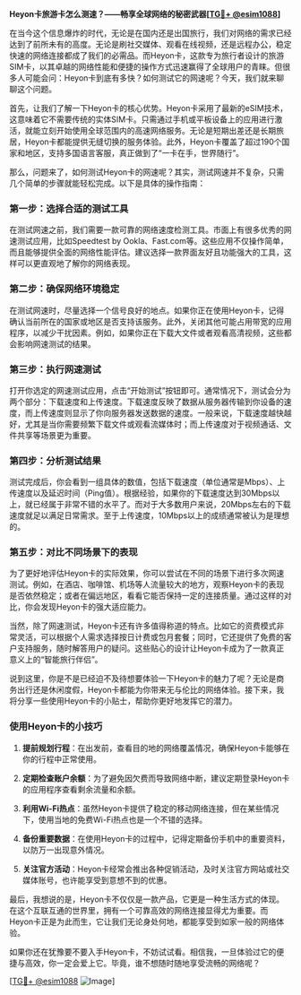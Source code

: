 **Heyon卡旅游卡怎么测速？——畅享全球网络的秘密武器[[TG💪+ @esim1088](https://t.me/s/esim1088)]**

在当今这个信息爆炸的时代，无论是在国内还是出国旅行，我们对网络的需求已经达到了前所未有的高度。无论是刷社交媒体、观看在线视频，还是远程办公，稳定快速的网络连接都成了我们的必需品。而Heyon卡，这款专为旅行者设计的旅游SIM卡，以其卓越的网络性能和便捷的操作方式迅速赢得了全球用户的青睐。但很多人可能会问：Heyon卡到底有多快？如何测试它的网速呢？今天，我们就来聊聊这个问题。

首先，让我们了解一下Heyon卡的核心优势。Heyon卡采用了最新的eSIM技术，这意味着它不需要传统的实体SIM卡。只需通过手机或平板设备上的应用进行激活，就能立刻开始使用全球范围内的高速网络服务。无论是短期出差还是长期旅居，Heyon卡都能提供无缝切换的服务体验。此外，Heyon卡覆盖了超过190个国家和地区，支持多国语言客服，真正做到了“一卡在手，世界随行”。

那么，问题来了，如何测试Heyon卡的网速呢？其实，测试网速并不复杂，只需几个简单的步骤就能轻松完成。以下是具体的操作指南：

### **第一步：选择合适的测试工具**
在测试网速之前，我们需要一款可靠的网络速度检测工具。市面上有很多优秀的网速测试应用，比如Speedtest by Ookla、Fast.com等。这些应用不仅操作简单，而且能够提供全面的网络性能评估。建议选择一款界面友好且功能强大的工具，这样可以更直观地了解你的网络表现。

### **第二步：确保网络环境稳定**
在测试网速时，尽量选择一个信号良好的地点。如果你正在使用Heyon卡，记得确认当前所在的国家或地区是否支持该服务。此外，关闭其他可能占用带宽的应用程序，以减少干扰因素。例如，如果你正在下载大文件或者观看高清视频，这些都会影响网速测试的结果。

### **第三步：执行网速测试**
打开你选定的网速测试应用，点击“开始测试”按钮即可。通常情况下，测试会分为两个部分：下载速度和上传速度。下载速度反映了数据从服务器传输到你设备的速度，而上传速度则显示了你向服务器发送数据的速度。一般来说，下载速度越快越好，尤其是当你需要频繁下载文件或观看流媒体时；而上传速度对于视频通话、文件共享等场景更为重要。

### **第四步：分析测试结果**
测试完成后，你会看到一组具体的数值，包括下载速度（单位通常是Mbps）、上传速度以及延迟时间（Ping值）。根据经验，如果你的下载速度达到30Mbps以上，就已经属于非常不错的水平了。而对于大多数用户来说，20Mbps左右的下载速度就足以满足日常需求。至于上传速度，10Mbps以上的成绩通常被认为是理想的。

### **第五步：对比不同场景下的表现**
为了更好地评估Heyon卡的实际效果，你可以尝试在不同的场景下进行多次网速测试。例如，在酒店、咖啡馆、机场等人流量较大的地方，观察Heyon卡的表现是否依然稳定；或者在偏远地区，看看它能否保持一定的连接质量。通过这样的对比，你会发现Heyon卡的强大适应能力。

当然，除了网速测试，Heyon卡还有许多值得称道的特点。比如它的资费模式非常灵活，可以根据个人需求选择按日计费或包月套餐；同时，它还提供了免费的客户支持服务，随时解答用户的疑问。这些贴心的设计让Heyon卡成为了一款真正意义上的“智能旅行伴侣”。

说到这里，你是不是已经迫不及待想要体验一下Heyon卡的魅力了呢？无论是商务出行还是休闲度假，Heyon卡都能为你带来无与伦比的网络体验。接下来，我将分享一些使用Heyon卡的小贴士，帮助你更好地发挥它的潜力。

### **使用Heyon卡的小技巧**

1. **提前规划行程**：在出发前，查看目的地的网络覆盖情况，确保Heyon卡能够在你的行程中正常使用。
   
2. **定期检查账户余额**：为了避免因欠费而导致网络中断，建议定期登录Heyon卡的应用程序查看剩余流量和余额。

3. **利用Wi-Fi热点**：虽然Heyon卡提供了稳定的移动网络连接，但在某些情况下，使用当地的免费Wi-Fi热点也是一个不错的选择。

4. **备份重要数据**：在使用Heyon卡的过程中，记得定期备份手机中的重要资料，以防万一出现意外情况。

5. **关注官方活动**：Heyon卡经常会推出各种促销活动，及时关注官方网站或社交媒体账号，也许能享受到意想不到的优惠。

最后，我想说的是，Heyon卡不仅仅是一款产品，它更是一种生活方式的体现。在这个互联互通的世界里，拥有一个可靠高效的网络连接显得尤为重要。而Heyon卡正是为此而生，它让我们无论身处何地，都能享受到如家一般的网络体验。

如果你还在犹豫要不要入手Heyon卡，不妨试试看。相信我，一旦体验过它的便捷与高效，你一定会爱上它。毕竟，谁不想随时随地享受流畅的网络呢？

[[TG💪+ @esim1088](https://t.me/s/esim1088) ![Image](https://i.postimg.cc/4NQfJmqS/Snipaste-2025-05-13-00-14-12.png)]